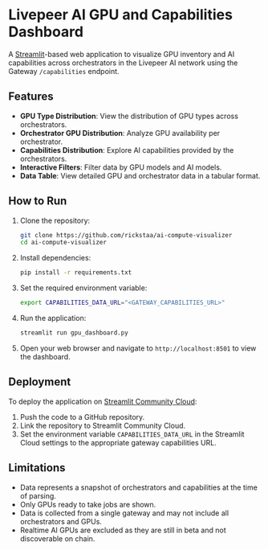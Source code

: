 # Livepeer AI GPU and Capabilities Dashboard

A [Streamlit](https://streamlit.io/)-based web application to visualize GPU inventory
and AI capabilities across orchestrators in the Livepeer AI network using the Gateway
`/capabilities` endpoint.

## Features

- **GPU Type Distribution**: View the distribution of GPU types across orchestrators.
- **Orchestrator GPU Distribution**: Analyze GPU availability per orchestrator.
- **Capabilities Distribution**: Explore AI capabilities provided by the orchestrators.
- **Interactive Filters**: Filter data by GPU models and AI models.
- **Data Table**: View detailed GPU and orchestrator data in a tabular format.

## How to Run

1. Clone the repository:

    ```bash
    git clone https://github.com/rickstaa/ai-compute-visualizer
    cd ai-compute-visualizer
    ```

2. Install dependencies:

    ```bash
    pip install -r requirements.txt
    ```

3. Set the required environment variable:

    ```bash
    export CAPABILITIES_DATA_URL="<GATEWAY_CAPABILITIES_URL>"
    ```

4. Run the application:

    ```bash
    streamlit run gpu_dashboard.py
    ```

5. Open your web browser and navigate to `http://localhost:8501` to view the dashboard.

## Deployment

To deploy the application on [Streamlit Community Cloud](https://streamlit.io/cloud):

1. Push the code to a GitHub repository.
2. Link the repository to Streamlit Community Cloud.
3. Set the environment variable `CAPABILITIES_DATA_URL` in the Streamlit Cloud settings
   to the appropriate gateway capabilities URL.

## Limitations

- Data represents a snapshot of orchestrators and capabilities at the time of parsing.
- Only GPUs ready to take jobs are shown.
- Data is collected from a single gateway and may not include all orchestrators and GPUs.
- Realtime AI GPUs are excluded as they are still in beta and not discoverable on chain.
